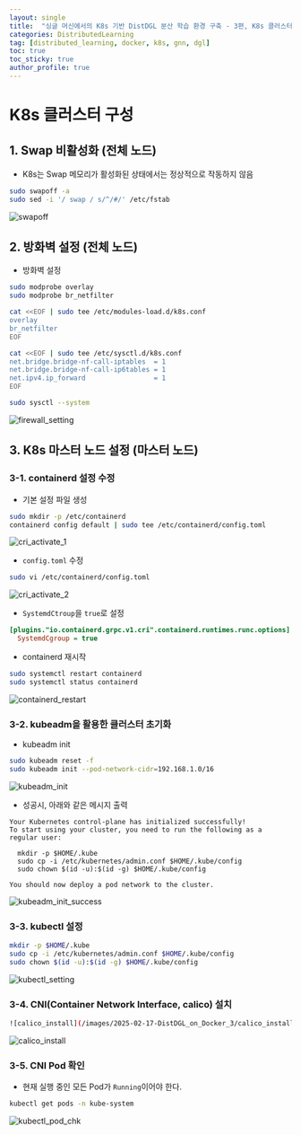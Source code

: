 ```yaml
---
layout: single
title:  "싱글 머신에서의 K8s 기반 DistDGL 분산 학습 환경 구축 - 3편, K8s 클러스터 구성"
categories: DistributedLearning
tag: [distributed_learning, docker, k8s, gnn, dgl]
toc: true
toc_sticky: true
author_profile: true
---
```


# K8s 클러스터 구성
## 1. Swap 비활성화 (전체 노드)
- K8s는 Swap 메모리가 활성화된 상태에서는 정상적으로 작동하지 않음

```bash
sudo swapoff -a
sudo sed -i '/ swap / s/^/#/' /etc/fstab
```

![swapoff](/images/2025-02-17-DistDGL_on_Docker_3/swapoff.png)

## 2. 방화벽 설정 (전체 노드)
- 방화벽 설정

```bash
sudo modprobe overlay
sudo modprobe br_netfilter

cat <<EOF | sudo tee /etc/modules-load.d/k8s.conf
overlay
br_netfilter
EOF

cat <<EOF | sudo tee /etc/sysctl.d/k8s.conf
net.bridge.bridge-nf-call-iptables  = 1
net.bridge.bridge-nf-call-ip6tables = 1
net.ipv4.ip_forward                 = 1
EOF

sudo sysctl --system
```

![firewall_setting](/images/2025-02-17-DistDGL_on_Docker_3/firewall_setting.png)

## 3. K8s 마스터 노드 설정 (마스터 노드)
### 3-1. containerd 설정 수정
- 기본 설정 파일 생성

```bash
sudo mkdir -p /etc/containerd
containerd config default | sudo tee /etc/containerd/config.toml
```

![cri_activate_1](/images/2025-02-17-DistDGL_on_Docker_3/cri_activate_1.png)

- `config.toml` 수정

```bash
sudo vi /etc/containerd/config.toml
```

![cri_activate_2](/images/2025-02-17-DistDGL_on_Docker_3/cri_activate_2.png)

- `SystemdCtroup`을 `true`로 설정

```ini
[plugins."io.containerd.grpc.v1.cri".containerd.runtimes.runc.options]
  SystemdCgroup = true
```

- containerd 재시작

```bash
sudo systemctl restart containerd
sudo systemctl status containerd
```

![containerd_restart](/images/2025-02-17-DistDGL_on_Docker_3/containerd_restart.png)

### 3-2. kubeadm을 활용한 클러스터 초기화
- kubeadm init

```bash
sudo kubeadm reset -f
sudo kubeadm init --pod-network-cidr=192.168.1.0/16
```

![kubeadm_init](/images/2025-02-17-DistDGL_on_Docker_3/kubeadm_init.png)

- 성공시, 아래와 같은 메시지 출력

```
Your Kubernetes control-plane has initialized successfully!
To start using your cluster, you need to run the following as a regular user:

  mkdir -p $HOME/.kube
  sudo cp -i /etc/kubernetes/admin.conf $HOME/.kube/config
  sudo chown $(id -u):$(id -g) $HOME/.kube/config

You should now deploy a pod network to the cluster.
```

![kubeadm_init_success](/images/2025-02-17-DistDGL_on_Docker_3/kubeadm_init_success.png)

### 3-3. kubectl 설정

```bash
mkdir -p $HOME/.kube
sudo cp -i /etc/kubernetes/admin.conf $HOME/.kube/config
sudo chown $(id -u):$(id -g) $HOME/.kube/config
```

![kubectl_setting](/images/2025-02-17-DistDGL_on_Docker_3/kubectl_setting.png)

### 3-4. CNI(Container Network Interface, calico) 설치

```bash
![calico_install](/images/2025-02-17-DistDGL_on_Docker_3/calico_install.png)
```

![calico_install](/images/2025-02-17-DistDGL_on_Docker_3/calico_install.png)

### 3-5. CNI Pod 확인
- 현재 실행 중인 모든 Pod가 `Running`이어야 한다.

```bash
kubectl get pods -n kube-system
```

![kubectl_pod_chk](/images/2025-02-17-DistDGL_on_Docker_3/kubectl_cni_chk.png)